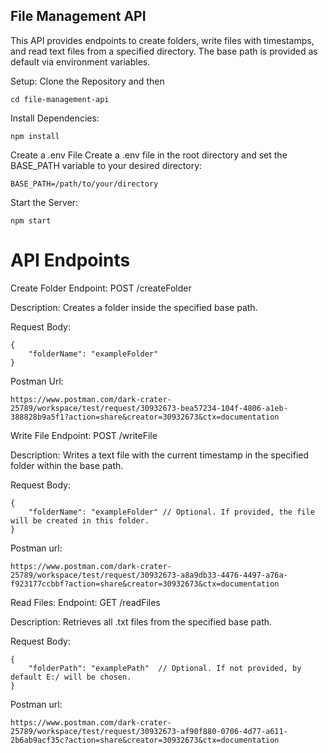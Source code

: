 ## File Management API
This API provides endpoints to create folders, write files with timestamps, and read text files from a specified directory. The base path is provided as default via environment variables.

Setup:
Clone the Repository and then
```
cd file-management-api
```

Install Dependencies:
```
npm install
```

Create a .env File Create a .env file in the root directory and set the BASE_PATH variable to your desired directory:
```
BASE_PATH=/path/to/your/directory
```

Start the Server:
```
npm start
```

# API Endpoints

Create Folder
Endpoint: POST /createFolder

Description: Creates a folder inside the specified base path.

Request Body:
```
{
    "folderName": "exampleFolder"
}
```

Postman Url: 
```
https://www.postman.com/dark-crater-25789/workspace/test/request/30932673-bea57234-104f-4806-a1eb-388828b9a5f1?action=share&creator=30932673&ctx=documentation
```

Write File
Endpoint: POST /writeFile

Description: Writes a text file with the current timestamp in the specified folder within the base path.

Request Body:
```
{
    "folderName": "exampleFolder" // Optional. If provided, the file will be created in this folder.
}
```

Postman url:
```
https://www.postman.com/dark-crater-25789/workspace/test/request/30932673-a8a9db33-4476-4497-a76a-f923177ccbbf?action=share&creator=30932673&ctx=documentation
```

Read Files:
Endpoint: GET /readFiles

Description: Retrieves all .txt files from the specified base path.

Request Body:
```
{
    "folderPath": "examplePath"  // Optional. If not provided, by default E:/ will be chosen.
}

```

Postman url:
```
https://www.postman.com/dark-crater-25789/workspace/test/request/30932673-af90f880-0706-4d77-a611-2b6ab9acf35c?action=share&creator=30932673&ctx=documentation
```

